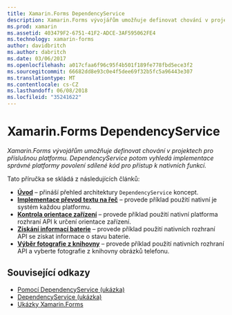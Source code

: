 ```yaml
---
title: Xamarin.Forms DependencyService
description: Xamarin.Forms vývojářům umožňuje definovat chování v projektech pro příslušnou platformu. DependencyService potom vyhledá implementace správné platformy povolení sdílené kód pro přístup k nativních funkcí.
ms.prod: xamarin
ms.assetid: 403479F2-6751-41F2-ADCE-3AF595062FE4
ms.technology: xamarin-forms
author: davidbritch
ms.author: dabritch
ms.date: 03/06/2017
ms.openlocfilehash: a017cfaa6f96c95f4b501f189fe778fbd5ece3f2
ms.sourcegitcommit: 66682dd8e93c0e4f5dee69f32b5fc5a96443e307
ms.translationtype: MT
ms.contentlocale: cs-CZ
ms.lasthandoff: 06/08/2018
ms.locfileid: "35241622"
---
```

# <a name="xamarinforms-dependencyservice"></a>Xamarin.Forms DependencyService

_Xamarin.Forms vývojářům umožňuje definovat chování v projektech pro příslušnou platformu. DependencyService potom vyhledá implementace správné platformy povolení sdílené kód pro přístup k nativních funkcí._

Tato příručka se skládá z následujících článků:

- **[Úvod](introduction.md)**  &ndash; přináší přehled architektury `DependencyService` koncept.
- **[Implementace převod textu na řeč](text-to-speech.md)**  &ndash; provede příklad použití nativní je systém každou platformu.
- **[Kontrola orientace zařízení](device-orientation.md)**  &ndash; provede příklad použití nativní platforma rozhraní API k určení orientace zařízení.
- **[Získání informací baterie](battery-info.md)**  &ndash; provede příklad použití nativních rozhraní API se získat informace o stavu baterie.
- **[Výběr fotografie z knihovny](photo-picker.md)**  &ndash; provede příklad použití nativních rozhraní API a vyberte fotografie z knihovny obrázků telefonu.


## <a name="related-links"></a>Související odkazy

- [Pomocí DependencyService (ukázka)](https://developer.xamarin.com/samples/UsingDependencyService)
- [DependencyService (ukázka)](https://developer.xamarin.com/samples/xamarin-forms/DependencyService/DependencyServiceSample)
- [Ukázky Xamarin.Forms](https://github.com/xamarin/xamarin-forms-samples)
